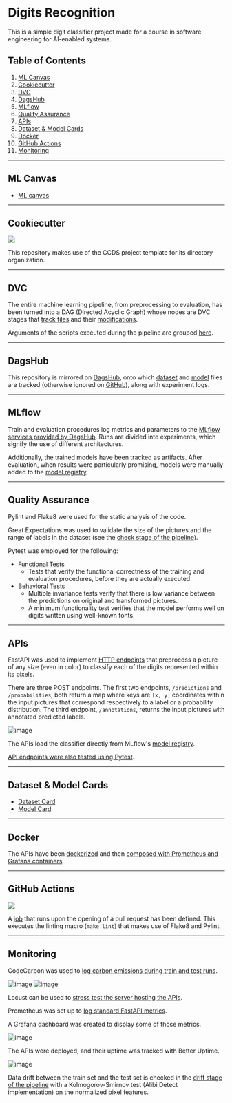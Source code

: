 # Digits Recognition

This is a simple digit classifier project made for a course in software engineering for AI-enabled systems.

## Table of Contents

1. [ML Canvas](#ml-canvas)
2. [Cookiecutter](#cookiecutter)
3. [DVC](#dvc)
4. [DagsHub](#dagshub)
5. [MLflow](#mlflow)
6. [Quality Assurance](#quality-assurance)
7. [APIs](#apis)
8. [Dataset & Model Cards](#dataset--model-cards)
9. [Docker](#docker)
10. [GitHub Actions](#github-actions)
11. [Monitoring](#monitoring)

--------

## ML Canvas

- [ML canvas](canvas.md)

--------

## Cookiecutter
<a target="_blank" href="https://cookiecutter-data-science.drivendata.org/">
    <img src="https://img.shields.io/badge/CCDS-Project%20template-328F97?logo=cookiecutter" />
</a>

This repository makes use of the CCDS project template for its directory organization.

--------

## DVC

The entire machine learning pipeline, from preprocessing to evaluation, has been turned into a DAG (Directed Acyclic Graph) whose nodes are DVC stages that [track files](dvc.yaml) and their [modifications](dvc.lock).

Arguments of the scripts executed during the pipeline are grouped [here](params.yaml).

--------

## DagsHub

This repository is mirrored on [DagsHub](https://dagshub.com/GianmarcoTurchiano/Digits-Recognition), onto which [dataset](data/) and [model](models/) files are tracked (otherwise ignored on [GitHub](https://github.com/GianmarcoTurchiano/Digits-Recognition/)), along with experiment logs.

--------

## MLflow

Train and evaluation procedures log metrics and parameters to the [MLflow services provided by DagsHub](https://dagshub.com/GianmarcoTurchiano/Digits-Recognition.mlflow/). Runs are divided into experiments, which signify the use of different architectures.

Additionally, the trained models have been tracked as artifacts. After evaluation, when results were particularly promising, models were manually added to the [model registry](https://dagshub.com/GianmarcoTurchiano/Digits-Recognition.mlflow/).

--------

## Quality Assurance

Pylint and Flake8 were used for the static analysis of the code.

Great Expectations was used to validate the size of the pictures and the range of labels in the dataset (see the [check stage of the pipeline](digits_recognition/experimentation/dataset/check.py)).

Pytest was employed for the following:

- [Functional Tests](digits_recognition/experimentation/modeling/tests/functional_tests)
    - Tests that verify the functional correctness of the training and evaluation procedures, before they are actually executed.
- [Behavioral Tests](digits_recognition/experimentation/modeling/tests/behavioral_tests/)
    - Multiple invariance tests verify that there is low variance between the predictions on original and transformed pictures.
    - A minimum functionality test verifies that the model performs well on digits written using well-known fonts.

--------

## APIs

FastAPI was used to implement [HTTP endpoints](digits_recognition/api/endpoints.py) that preprocess a picture of any size (even in color) to classify each of the digits represented within its pixels.

There are three POST endpoints. The first two endpoints, `/predictions` and `/probabilities`, both return a map where keys are `[x, y]` coordinates within the input pictures that correspond respectively to a label or a probability distribution. The third endpoint, `/annotations`, returns the input pictures with annotated predicted labels.

![image](annotations.png)

The APIs load the classifier directly from MLflow's [model registry](https://dagshub.com/GianmarcoTurchiano/Digits-Recognition.mlflow/#/models/GiaNet).

[API endpoints were also tested using Pytest](digits_recognition/api/tests/test_endpoints.py).

--------

## Dataset & Model Cards

- [Dataset Card](data/readme.md)
- [Model Card](models/readme.md)

--------

## Docker

The APIs have been [dockerized](dockerfile) and then [composed with Prometheus and Grafana containers](docker-compose.yml).

--------

## GitHub Actions

<img src="https://github.com/GianmarcoTurchiano/Digits-Recognition/workflows/QA/badge.svg" />

A [job](.github/workflows/qa.yaml) that runs upon the opening of a pull request has been defined. This executes the linting macro (`make lint`) that makes use of Flake8 and Pylint.

--------

## Monitoring

CodeCarbon was used to [log carbon emissions during train and test runs](emissions.csv).

![image](training_energy.png)
![image](inference_energy.png)

Locust can be used to [stress test the server hosting the APIs](locustfile.py).

Prometheus was set up to [log standard FastAPI metrics](digits_recognition/api/monitoring.py).

A Grafana dashboard was created to display some of those metrics.

![image](grafana_dashboard.png)

The APIs were deployed, and their uptime was tracked with Better Uptime.

![image](uptime.png)

Data drift between the train set and the test set is checked in the [drift stage of the pipeline](digits_recognition/experimentation/dataset/drift.py) with a Kolmogorov-Smirnov test (Alibi Detect implementation) on the normalized pixel features.
